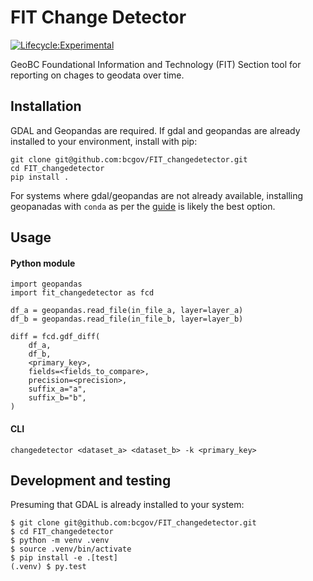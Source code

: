 # FIT Change Detector

[![Lifecycle:Experimental](https://img.shields.io/badge/Lifecycle-Experimental-339999)](https://github.com/bcgov/repomountie/blob/master/doc/lifecycle-badges.md)

GeoBC Foundational Information and Technology (FIT) Section tool for reporting on chages to geodata over time.

## Installation

GDAL and Geopandas are required. If gdal and geopandas are already installed to your environment, install with pip:

	git clone git@github.com:bcgov/FIT_changedetector.git
	cd FIT_changedetector
	pip install .

For systems where gdal/geopandas are not already available, installing geopanadas with `conda` as per the [guide](https://geopandas.org/en/stable/getting_started/install.html#creating-a-new-environment) is likely the best option.


## Usage

#### Python module

	import geopandas
	import fit_changedetector as fcd

	df_a = geopandas.read_file(in_file_a, layer=layer_a)
    df_b = geopandas.read_file(in_file_b, layer=layer_b)

	diff = fcd.gdf_diff(
        df_a,
        df_b,
        <primary_key>,
        fields=<fields_to_compare>,
        precision=<precision>,
        suffix_a="a",
        suffix_b="b",
    )

#### CLI

	changedetector <dataset_a> <dataset_b> -k <primary_key>

## Development and testing

Presuming that GDAL is already installed to your system:

	$ git clone git@github.com:bcgov/FIT_changedetector.git
	$ cd FIT_changedetector
	$ python -m venv .venv
	$ source .venv/bin/activate
	$ pip install -e .[test]
	(.venv) $ py.test
